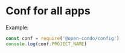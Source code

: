 # Conf for all apps

Example:

```js
const conf = require('@open-condo/config')
console.log(conf.PROJECT_NAME)
```
